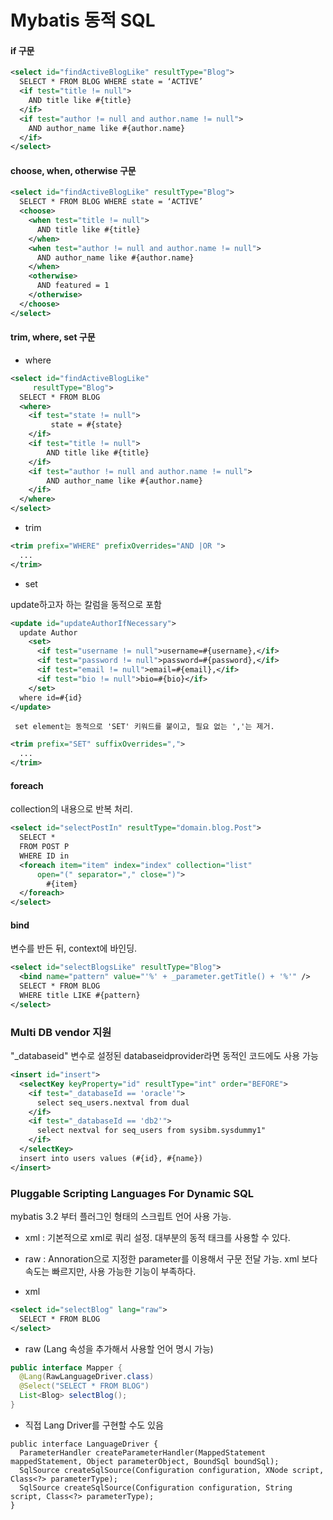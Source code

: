 # Mybatis 동적 SQL


#### if 구문

```xml
<select id="findActiveBlogLike" resultType="Blog">
  SELECT * FROM BLOG WHERE state = ‘ACTIVE’ 
  <if test="title != null">
    AND title like #{title}
  </if>
  <if test="author != null and author.name != null">
    AND author_name like #{author.name}
  </if>
</select>
```

#### choose, when, otherwise 구문

```xml
<select id="findActiveBlogLike" resultType="Blog">
  SELECT * FROM BLOG WHERE state = ‘ACTIVE’
  <choose>
    <when test="title != null">
      AND title like #{title}
    </when>
    <when test="author != null and author.name != null">
      AND author_name like #{author.name}
    </when>
    <otherwise>
      AND featured = 1
    </otherwise>
  </choose>
</select>
```

#### trim, where, set 구문

  * where
```xml
<select id="findActiveBlogLike" 
     resultType="Blog">
  SELECT * FROM BLOG 
  <where> 
    <if test="state != null">
         state = #{state}
    </if> 
    <if test="title != null">
        AND title like #{title}
    </if>
    <if test="author != null and author.name != null">
        AND author_name like #{author.name}
    </if>
  </where>
</select>
```

  * trim
     
```xml
<trim prefix="WHERE" prefixOverrides="AND |OR ">
  ... 
</trim>
```

  * set
  
  update하고자 하는 칼럼을 동적으로 포함 
```xml
<update id="updateAuthorIfNecessary">
  update Author
    <set>
      <if test="username != null">username=#{username},</if>
      <if test="password != null">password=#{password},</if>
      <if test="email != null">email=#{email},</if>
      <if test="bio != null">bio=#{bio}</if>
    </set>
  where id=#{id}
</update>
```

     set element는 동적으로 'SET' 키워드를 붙이고, 필요 없는 ','는 제거.

```xml
<trim prefix="SET" suffixOverrides=",">
  ...
</trim>
```



#### foreach

  collection의 내용으로 반복 처리.
```xml
<select id="selectPostIn" resultType="domain.blog.Post">
  SELECT *
  FROM POST P
  WHERE ID in
  <foreach item="item" index="index" collection="list"
      open="(" separator="," close=")">
        #{item}
  </foreach>
</select>
```

#### bind

  변수를 반든 뒤, context에 바인딩.
```xml
<select id="selectBlogsLike" resultType="Blog">
  <bind name="pattern" value="'%' + _parameter.getTitle() + '%'" />
  SELECT * FROM BLOG
  WHERE title LIKE #{pattern}
</select>
```

### Multi DB vendor 지원

  "_databaseid" 변수로 설정된 databaseidprovider라면 동적인 코드에도 사용 가능
```xml
<insert id="insert">
  <selectKey keyProperty="id" resultType="int" order="BEFORE">
    <if test="_databaseId == 'oracle'">
      select seq_users.nextval from dual
    </if>
    <if test="_databaseId == 'db2'">
      select nextval for seq_users from sysibm.sysdummy1"
    </if>
  </selectKey>
  insert into users values (#{id}, #{name})
</insert>
```

### Pluggable Scripting Languages For Dynamic SQL

  mybatis 3.2 부터 플러그인 형태의 스크립트 언어 사용 가능.

  * xml : 기본적으로 xml로 쿼리 설정. 대부분의 동적 태크를 사용할 수 있다.
  
  * raw : Annoration으로 지정한 parameter를 이용해서 구문 전달 가능. xml 보다 속도는 빠르지만, 사용 가능한 기능이 부족하다.

  - xml
```xml
<select id="selectBlog" lang="raw">
  SELECT * FROM BLOG
</select>
```

  - raw (Lang 속성을 추가해서 사용할 언어 명시 가능)
  
```java
public interface Mapper {
  @Lang(RawLanguageDriver.class)
  @Select("SELECT * FROM BLOG")
  List<Blog> selectBlog();
}
```

  - 직접 Lang Driver를 구현할 수도 있음
  
```
public interface LanguageDriver {
  ParameterHandler createParameterHandler(MappedStatement mappedStatement, Object parameterObject, BoundSql boundSql);
  SqlSource createSqlSource(Configuration configuration, XNode script, Class<?> parameterType);
  SqlSource createSqlSource(Configuration configuration, String script, Class<?> parameterType);
}
```
